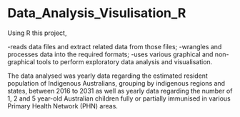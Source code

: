 # Data_Analysis_Visulisation_R

Using R this project,

-reads data files and extract related data from those files;
-wrangles and processes data into the required formats;
-uses various graphical and non-graphical tools to perform exploratory data analysis and visualisation.

The data analysed was yearly data regarding the estimated resident population of Indigenous Australians, grouping by indigenous regions and states, between 2016 to 2031 as well as yearly data regarding the number of 1, 2 and 5 year-old Australian children fully or partially immunised in various Primary Health Network (PHN) areas.
